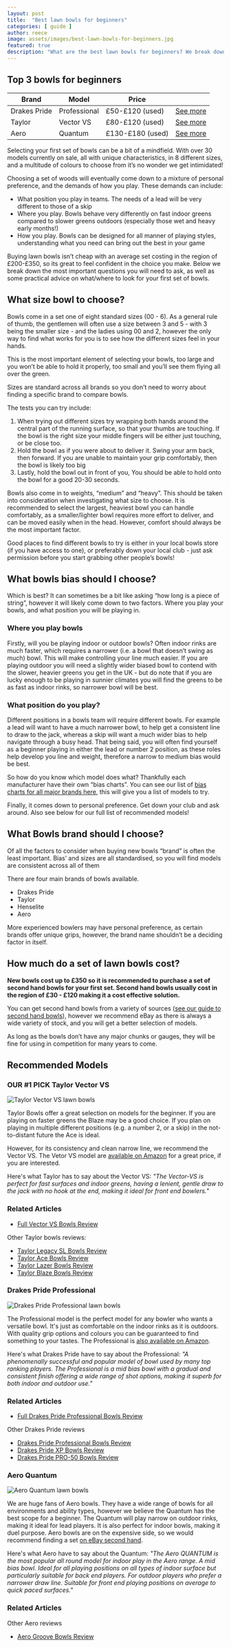 ```yaml
---
layout: post
title:  "Best lawn bowls for beginners"
categories: [ guide ]
author: reece
image: assets/images/best-lawn-bowls-for-beginners.jpg
featured: true
description: "What are the best lawn bowls for beginners? We break down the most important issues to help make the best choice"
---
```


## Top 3 bowls for beginners

<div class="overview">
  
<table>
  <thead>
    <tr>
      <th>Brand</th>
      <th>Model</th>
      <th>Price</th>
      <th></th>
    </tr>
  </thead>
  <tbody>
    <tr>
      <td>Drakes Pride</td>
      <td>Professional</td>
      <td>£50-£120 (used)</td>
      <td><a href="https://www.amazon.co.uk/gp/product/B005MI2YE0/ref=as_li_qf_asin_il_tl?ie=UTF8&tag=jackhighbow0a-21&creative=6738&linkCode=as2&creativeASIN=B005MI2YE0&linkId=fb5c41c051c9e6b228526c411ebe6742" class="btn more"  target="_blank">See more</a></td>
    </tr>
    <tr>
      <td>Taylor</td>
      <td>Vector VS</td>
      <td>£80-£120 (used)</td>
      <td><a href="https://www.amazon.co.uk/gp/product/B07YXT8JNG/ref=as_li_qf_asin_il_tl?ie=UTF8&tag=jackhighbow0a-21&creative=6738&linkCode=as2&creativeASIN=B07YXT8JNG&linkId=aaacdf1052d99758560d3703fcbf8cd4" class="btn more"  target="_blank">See more</a></td>
    </tr>
    <tr>
      <td>Aero</td>
      <td>Quantum</td>
      <td>£130-£180 (used)</td>
      <td><a href="http://rover.ebay.com/rover/1/710-53481-19255-0/1?ff3=4&pub=5575495824&toolid=10001&campid=5338542401&customid=&mpre=https%3A%2F%2Fwww.ebay.co.uk%2Fsch%2F117104%2Fi.html%3F_sop%3D1%26_from%3DR40%26_nkw%3DAero%2BQuantum%2Blawn%2Bbowls" class="btn more"  target="_blank">See more</a></td>
    </tr>
  </tbody>
</table>

</div>


Selecting your first set of bowls can be a bit of a mindfield. With over 30 models currently on sale, all with unique characteristics, in 8 different sizes, and a multitude of colours to choose from it’s no wonder we get intimidated!

Choosing a set of woods will eventually come down to a mixture of personal preference, and the demands of how you play. These demands can include:
* What position you play in teams. The needs of a lead will be very different to those of a skip
* Where you play. Bowls behave very differently on fast indoor greens compared to slower greens outdoors (especially those wet and heavy early months!)
* How you play. Bowls can be designed for all manner of playing styles, understanding what you need can bring out the best in your game

Buying lawn bowls isn’t cheap with an average set costing in the region of £200-£350, so its great to feel confident in the choice you make. Below we break down the most important questions you will need to ask, as well as some practical advice on what/where to look for your first set of bowls.

## What size bowl to choose?

Bowls come in a set one of eight standard sizes (00 - 6). As a general rule of thumb, the gentlemen will often use a size between 3 and 5 - with 3 being the smaller size - and the ladies using 00 and 2, however the only way to find what works for you is to see how the different sizes feel in your hands.
 
This is the most important element of selecting your bowls, too large and you won’t be able to hold it properly, too small and you’ll see them flying all over the green.

Sizes are standard across all brands so you don’t need to worry about finding a specific brand to compare bowls.

The tests you can try include:

1. When trying out different sizes try wrapping both hands around the central part of the running surface, so that your thumbs are touching. If the bowl is the right size your middle fingers will be either just touching, or be close too.
2. Hold the bowl as if you were about to deliver it. Swing your arm back, then forward. If you are unable to maintain your grip comfortably, then the bowl is likely too big
3. Lastly, hold the bowl out in front of you, You should be able to hold onto the bowl for a good 20-30 seconds. 

Bowls also come in to weights, “medium” and “heavy”. This should be taken into consideration when investigating what size to choose. It is recommended to select the largest, heaviest bowl you can handle comfortably, as a smaller/lighter bowl requires more effort to deliver, and can be moved easily when in the head. However, comfort should always be the most important factor.

Good places to find different bowls to try is either in your local bowls store (if you have access to one), or preferably down your local club - just ask permission before you start grabbing other people’s bowls!

## What bowls bias should I choose?

Which is best? It can sometimes be a bit like asking “how long is a piece of string”, however it will likely come down to two factors. Where you play your bowls, and what position you will be playing in.

### Where you play bowls

Firstly, will you be playing indoor or outdoor bowls? Often indoor rinks are much faster, which requires a narrower (i.e. a bowl that doesn’t swing as much) bowl. This will make controlling your line much easier. If you are playing outdoor you will need a slightly wider biased bowl to contend with the slower, heavier greens you get in the UK - but do note that if you are lucky enough to be playing in sunnier climates you will find the greens to be as fast as indoor rinks, so narrower bowl will be best.

### What position do you play?

Different positions in a bowls team will require different bowls. For example a lead will want to have a much narrower bowl, to help get a consistent line to draw to the jack, whereas a skip will want a much wider bias to help navigate through a busy head. That being said, you will often find yourself as a beginner playing in either the lead or number 2 position, as these roles help develop you line and weight, therefore a narrow to medium bias would be best.

So how do you know which model does what? Thankfully each manufacturer have their own “bias charts”. You can see our list of <a href="/guide/lawn-bowls-bias-guide-and-trajectory-charts-2020">bias charts for all major brands here</a>, this will give you a list of models to try.

Finally, it comes down to personal preference. Get down your club and ask around. Also see below for our full list of recommended models!

## What Bowls brand should I choose?

Of all the factors to consider when buying new bowls “brand” is often the least important. Bias’ and sizes are all standardised, so you will find models are consistent across all of them

There are four main brands of bowls available.
* Drakes Pride
* Taylor
* Henselite
* Aero

More experienced bowlers may have personal preference, as certain brands offer unique grips, however, the brand name shouldn’t be a deciding factor in itself.

## How much do a set of lawn bowls cost?

**New bowls cost up to £350 so it is recommended to purchase a set of second hand bowls for your first set. Second hand bowls usually cost in the region of £30 - £120 making it a cost effective solution.**

You can get second hand bowls from a variety of sources (<a href="/guide/second-hand-and-pre-loved-lawn-bowls">see our guide to second hand bowls</a>), however we recommend eBay as there is always a wide variety of stock, and you will get a better selection of models.

As long as the bowls don’t have any major chunks or gauges, they will be fine for using in competition for many years to come.

## Recommended Models

### OUR #1 PICK Taylor Vector VS

<img src="/assets/images/bowls/taylor/taylor-vector-vs-display.jpg" alt="Taylor Vector VS lawn bowls" />

Taylor Bowls offer a great selection on models for the beginner. If you are playing on faster greens the Blaze may be a good choice. If you plan on playing in multiple different positions (e.g. a number 2, or a skip) in the not-to-distant future the Ace is ideal.

However, for its consistency and clean narrow line, we recommend the Vector VS. The Vetor VS model are <a href="https://www.amazon.co.uk/gp/product/B07YXT8JNG/ref=as_li_qf_asin_il_tl?ie=UTF8&tag=jackhighbow0a-21&creative=6738&linkCode=as2&creativeASIN=B07YXT8JNG&linkId=aaacdf1052d99758560d3703fcbf8cd4" target="_blank">available on Amazon</a> for a great price, if you are interested.

Here's what Taylor has to say about the Vector VS: _"The Vector-VS is perfect for fast surfaces and indoor greens, having a lenient, gentle draw to the jack with no hook at the end, making it ideal for front end bowlers."_

<div class="overview"  markdown="1">
  
  <h3>Related Articles</h3>
  
  * <a href="/review/bowls/taylor-vector-vs-review">Full Vector VS Bowls Review</a>
  
  Other Taylor bowls reviews:
  
  * <a href="/review/bowls/taylor-legacy-sl-review">Taylor Legacy SL Bowls Review</a>
  * <a href="/review/bowls/taylor-ace-review">Taylor Ace Bowls Review</a>
  * <a href="/review/bowls/taylor-lazer-review">Taylor Lazer Bowls Review</a>
  * <a href="/review/bowls/taylor-blaze-lawn-bowls-review">Taylor Blaze Bowls Review</a>
  
</div> 

### Drakes Pride Professional


<img src="/assets/images/bowls/drakes-pride/drakes-pride-professional-display.jpg" alt="Drakes Pride Professional lawn bowls" />

The Professional model is the perfect model for any bowler who wants a versatile bowl. It's just as comfortable on the indoor rinks as it is outdoors. With quality grip options and colours you can be guaranteed to find something to your tastes. The Professional is <a href="https://www.amazon.co.uk/gp/product/B005MI2YE0/ref=as_li_qf_asin_il_tl?ie=UTF8&tag=jackhighbow0a-21&creative=6738&linkCode=as2&creativeASIN=B005MI2YE0&linkId=fb5c41c051c9e6b228526c411ebe6742" target="_blank">also available on Amazon</a>.

Here's what Drakes Pride have to say about the Professional: _"A phenomenally successful and popular model of bowl used by many top ranking players. The Professional is a mid bias bowl with a gradual and consistent finish offering a wide range of shot options, making it superb for both indoor and outdoor use."_

<div class="overview"  markdown="1">
  
  <h3>Related Articles</h3>
  
  * <a href="/review/bowls/drakes-pride-professional-review">Full Drakes Pride Professional Bowls Review</a>
  
  Other Drakes Pride reviews
  
  * <a href="/review/bowls/drakes-pride-professional-vs-taylor-ace">Drakes Pride Professional Bowls Review</a>
  * <a href="/review/bowls/drakes-pride-xp-lawn-bowls-review">Drakes Pride XP Bowls Review</a>
  * <a href="/review/bowls/drakes-pride-pro-50-review">Drakes Pride PRO-50 Bowls Review</a>
  
</div> 


### Aero Quantum

<img src="/assets/images/bowls/aero/aero-quantum-display.jpg" alt="Aero Quantum lawn bowls" />

We are huge fans of Aero bowls. They have a wide range of bowls for all environments and ability types, however we believe the Quantum has the best scope for a beginner. The Quantum will play narrow on outdoor rinks, making it ideal for lead players. It is also perfect for indoor bowls, making it duel purpose. Aero bowls are on the expensive side, so we would recommend finding a set <a href="http://rover.ebay.com/rover/1/710-53481-19255-0/1?ff3=4&pub=5575495824&toolid=10001&campid=5338542401&customid=&mpre=https%3A%2F%2Fwww.ebay.co.uk%2Fsch%2F117104%2Fi.html%3F_sop%3D1%26_from%3DR40%26_nkw%3DAero%2BQuantum%2Blawn%2Bbowls" target="_blank">on eBay second hand</a>.

Here's what Aero have to say about the Quantum: _"The Aero QUANTUM is the most popular all round model for indoor play in the Aero range. A mid bias bowl. Ideal for all playing positions on all types of indoor surface but particularly suitable for back end players. For outdoor players who prefer a narrower draw line. Suitable for front end playing positions on average to quick paced surfaces."_

<div class="overview"  markdown="1">
  
  <h3>Related Articles</h3>
  
  Other Aero reviews
  
  * <a href="/review/bowls/aero-groove-lawn-bowls-review">Aero Groove Bowls Review</a>
  
</div> 
